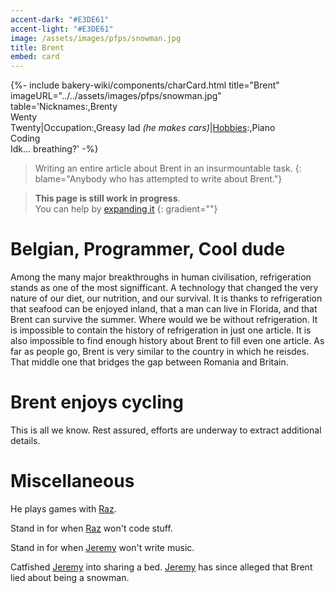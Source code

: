 ```yaml
---
accent-dark: "#E3DE61"
accent-light: "#E3DE61"
image: /assets/images/pfps/snowman.jpg
title: Brent
embed: card
---
```


{%- include bakery-wiki/components/charCard.html title="Brent" imageURL="../../assets/images/pfps/snowman.jpg" table='Nicknames:,Brenty<br>Wenty<br>Twenty|Occupation:,Greasy lad <em>(he makes cars)</em>|<a href="#Hobbies">Hobbies</a>:,Piano<br>Coding<br>Idk... breathing?' -%}

> Writing an entire article about Brent in an insurmountable task.
{: blame="Anybody who has attempted to write about Brent."}

> **This page is still work in progress**.  
> You can help by [expanding it](https://github.com/razvii22/Bakery-Wiki/edit/main/wiki/people/jeremy.md)
{: gradient=""}

# Belgian, Programmer, Cool dude
Among the many major breakthroughs in human civilisation, refrigeration stands as one of the most signifficant. A technology that changed the very nature of our diet, our nutrition, and our survival. It is thanks to refrigeration that seafood can be enjoyed inland, that a man can live in Florida, and that Brent can survive the summer. Where would we be without refrigeration.
It is impossible to contain the history of refrigeration in just one article.
It is also impossible to find enough history about Brent to fill even one article.
As far as people go, Brent is very similar to the country in which he reisdes. That middle one that bridges the gap between Romania and Britain.

# Brent enjoys cycling
This is all we know. Rest assured, efforts are underway to extract additional details.

# Miscellaneous
He plays games with [Raz](/razvii.md).

Stand in for when [Raz](/razvii.md) won't code stuff.

Stand in for when [Jeremy](/jeremy.md) won't write music.

Catfished [Jeremy](/jeremy.md) into sharing a bed. [Jeremy](/jeremy.md) has since alleged that Brent lied about being a snowman.
